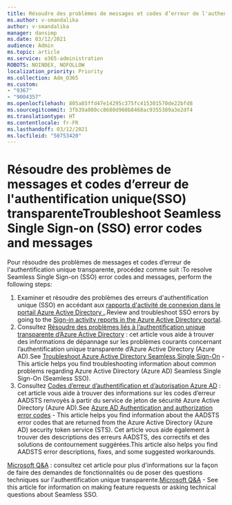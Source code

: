 ```yaml
---
title: Résoudre des problèmes de messages et codes d’erreur de l'authentification unique(SSO) transparente
ms.author: v-smandalika
author: v-smandalika
manager: dansimp
ms.date: 03/12/2021
audience: Admin
ms.topic: article
ms.service: o365-administration
ROBOTS: NOINDEX, NOFOLLOW
localization_priority: Priority
ms.collection: Adm_O365
ms.custom:
- "9367"
- "9004357"
ms.openlocfilehash: 805a85ffd47e14295c375fc415301570de22bfd8
ms.sourcegitcommit: 3fb39a080cc8680d960b8468ac9355389a3e2df4
ms.translationtype: HT
ms.contentlocale: fr-FR
ms.lasthandoff: 03/12/2021
ms.locfileid: "50753420"
---
```

# <a name="troubleshoot-seamless-single-sign-on-sso-error-codes-and-messages"></a><span data-ttu-id="fb129-102">Résoudre des problèmes de messages et codes d’erreur de l'authentification unique(SSO) transparente</span><span class="sxs-lookup"><span data-stu-id="fb129-102">Troubleshoot Seamless Single Sign-on (SSO) error codes and messages</span></span>

<span data-ttu-id="fb129-103">Pour résoudre des problèmes de messages et codes d’erreur de l'authentification unique transparente, procédez comme suit :</span><span class="sxs-lookup"><span data-stu-id="fb129-103">To resolve Seamless Single Sign-on (SSO) error codes and messages, perform the following steps:</span></span>

1. <span data-ttu-id="fb129-104">Examiner et résoudre des problèmes des erreurs d'authentification unique (SSO) en accédant aux [rapports d'activité de connexion dans le portail Azure Active Directory .](https://docs.microsoft.com/azure/active-directory/reports-monitoring/concept-sign-ins).</span><span class="sxs-lookup"><span data-stu-id="fb129-104">Review and troubleshoot SSO errors by going to the [Sign-in activity reports in the Azure Active Directory portal](https://docs.microsoft.com/azure/active-directory/reports-monitoring/concept-sign-ins).</span></span>
2. <span data-ttu-id="fb129-105">Consultez [Résoudre des problèmes liés à l’authentification unique transparente d’Azure Active Directory](https://docs.microsoft.com/azure/active-directory/hybrid/tshoot-connect-sso#sign-in-failure-reasons-in-the-azure-active-directory-admin-center-needs-a-premium-license) : cet article vous aide à trouver des informations de dépannage sur les problèmes courants concernant l’authentification unique transparente d’Azure Active Directory (Azure AD).</span><span class="sxs-lookup"><span data-stu-id="fb129-105">See [Troubleshoot Azure Active Directory Seamless Single Sign-On](https://docs.microsoft.com/azure/active-directory/hybrid/tshoot-connect-sso#sign-in-failure-reasons-in-the-azure-active-directory-admin-center-needs-a-premium-license) - This article helps you find troubleshooting information about common problems regarding Azure Active Directory (Azure AD) Seamless Single Sign-On (Seamless SSO).</span></span>
3. <span data-ttu-id="fb129-106">Consultez [Codes d’erreur d’authentification et d’autorisation Azure AD](https://docs.microsoft.com/azure/active-directory/develop/reference-aadsts-error-codes#lookup-current-error-code-information) : cet article vous aide à trouver des informations sur les codes d’erreur AADSTS renvoyés à partir du service de jeton de sécurité Azure Active Directory (Azure AD).</span><span class="sxs-lookup"><span data-stu-id="fb129-106">See [Azure AD Authentication and authorization error codes](https://docs.microsoft.com/azure/active-directory/develop/reference-aadsts-error-codes#lookup-current-error-code-information) - This article helps you find information about the AADSTS error codes that are returned from the Azure Active Directory (Azure AD) security token service (STS).</span></span> <span data-ttu-id="fb129-107">Cet article vous aide également à trouver des descriptions des erreurs AADSTS, des correctifs et des solutions de contournement suggérées.</span><span class="sxs-lookup"><span data-stu-id="fb129-107">This article also helps you find AADSTS error descriptions, fixes, and some suggested workarounds.</span></span>

<span data-ttu-id="fb129-108">[Microsoft Q&A](https://docs.microsoft.com/answers/topics/azure-ad-single-sign-on.html) : consultez cet article pour plus d'informations sur la façon de faire des demandes de fonctionnalités ou de poser des questions techniques sur l'authentification unique transparente.</span><span class="sxs-lookup"><span data-stu-id="fb129-108">[Microsoft Q&A](https://docs.microsoft.com/answers/topics/azure-ad-single-sign-on.html) - See this article for information on making feature requests or asking technical questions about Seamless SSO.</span></span>

